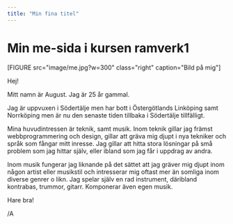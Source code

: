 ```yaml
---
title: "Min fina titel"
---
```

Min me-sida i kursen ramverk1
=========================

[FIGURE src="image/me.jpg?w=300" class="right" caption="Bild på mig"]

Hej!

Mitt namn är August. Jag är 25 år gammal.

Jag är uppvuxen i Södertälje men har bott i Östergötlands Linköping samt Norrköping men är nu den senaste tiden tillbaka i Södertälje tillfälligt.

Mina huvudintressen är teknik, samt musik.
Inom teknik gillar jag främst webbprogrammering och design, gillar att gräva mig djupt i nya tekniker och språk som fångar mitt inresse.
Jag gillar att hitta stora lösningar på små problem som jag hittar själv, eller ibland som jag får i uppdrag av andra.

Inom musik fungerar jag liknande på det sättet att jag gräver mig djupt inom någon artist eller musikstil och intresserar mig oftast mer än somliga inom diverse genrer o likn.
Jag spelar själv en rad instrument, däribland kontrabas, trummor, gitarr. Komponerar även egen musik.

Hare bra!

/A
